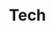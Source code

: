 ---
title: Tech
summary: Contains project and studies of my Computer Engineering journey.
# description: 
---